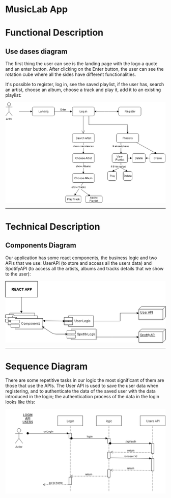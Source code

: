 # MusicLab App

# Functional Description

## Use dases diagram

The first thing the user can see is the landing page with the logo a quote and an enter button. After clicking on the Enter button, the user can see the rotation cube where all the sides have different functionalities.  

It's possible to register, log in, see the saved playlist, if the user has, search an artist, choose an album, choose a track and play it, add it to an existing playlist:

<img src="./src/assets/img/use-case-diagram.png" width="700" alt="use case diagram"> 
 

***


# Technical Description  

## Components Diagram  

Our application has some react components, the business logic and two APIs that we use: UserAPi (to store and access all the users data) and SpotifyAPI (to access all the artists, albums and tracks details that we show to the user):

<img src="./src/assets/img/components-diagram.png" width="700" alt="components diagram"> 

***


# Sequence Diagram  

There are some repetitive tasks in our logic the most significant of them are those that use the APIs. The User API is used to save the user data when registering, and to authenticate the data of the saved user with the data introduced in the login; the authentication process of the data in the login looks like this:  

<img src="./src/assets/img/sequence-login-diagram.png" width="700" alt="login sequence diagram">



